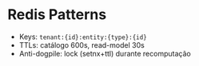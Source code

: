 # Redis Patterns
- Keys: `tenant:{id}:entity:{type}:{id}`
- TTLs: catálogo 600s, read-model 30s
- Anti-dogpile: lock (setnx+ttl) durante recomputação